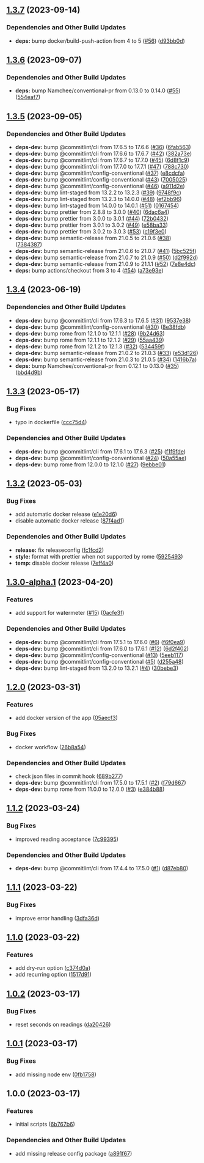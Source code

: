 ## [1.3.7](https://github.com/Th3S4mur41/hw2energyid/compare/v1.3.6...v1.3.7) (2023-09-14)


### Dependencies and Other Build Updates

* **deps:** bump docker/build-push-action from 4 to 5 ([#56](https://github.com/Th3S4mur41/hw2energyid/issues/56)) ([d93bb0d](https://github.com/Th3S4mur41/hw2energyid/commit/d93bb0dae610efe64570e7e0a4aabb77c04b64b0))

## [1.3.6](https://github.com/Th3S4mur41/hw2energyid/compare/v1.3.5...v1.3.6) (2023-09-07)


### Dependencies and Other Build Updates

* **deps:** bump Namchee/conventional-pr from 0.13.0 to 0.14.0 ([#55](https://github.com/Th3S4mur41/hw2energyid/issues/55)) ([554eaf7](https://github.com/Th3S4mur41/hw2energyid/commit/554eaf7a4ca505f693431e272725c4e54acf2430))

## [1.3.5](https://github.com/Th3S4mur41/hw2energyid/compare/v1.3.4...v1.3.5) (2023-09-05)


### Dependencies and Other Build Updates

* **deps-dev:** bump @commitlint/cli from 17.6.5 to 17.6.6 ([#36](https://github.com/Th3S4mur41/hw2energyid/issues/36)) ([6fab563](https://github.com/Th3S4mur41/hw2energyid/commit/6fab5637372d15bde68c22bfafdfa34186fe87c3))
* **deps-dev:** bump @commitlint/cli from 17.6.6 to 17.6.7 ([#42](https://github.com/Th3S4mur41/hw2energyid/issues/42)) ([382a73e](https://github.com/Th3S4mur41/hw2energyid/commit/382a73e939c2f12e49b0228a6055f2b9a4475de7))
* **deps-dev:** bump @commitlint/cli from 17.6.7 to 17.7.0 ([#45](https://github.com/Th3S4mur41/hw2energyid/issues/45)) ([6d8f1c9](https://github.com/Th3S4mur41/hw2energyid/commit/6d8f1c92b3a9603a1261290e228eb4f469de2db7))
* **deps-dev:** bump @commitlint/cli from 17.7.0 to 17.7.1 ([#47](https://github.com/Th3S4mur41/hw2energyid/issues/47)) ([788c730](https://github.com/Th3S4mur41/hw2energyid/commit/788c7308e0a1165c69d994bacd35460a541314e2))
* **deps-dev:** bump @commitlint/config-conventional ([#37](https://github.com/Th3S4mur41/hw2energyid/issues/37)) ([e8cdcfa](https://github.com/Th3S4mur41/hw2energyid/commit/e8cdcfafd0c19f7cafe5904cff1b4f50781ff3d9))
* **deps-dev:** bump @commitlint/config-conventional ([#43](https://github.com/Th3S4mur41/hw2energyid/issues/43)) ([7005025](https://github.com/Th3S4mur41/hw2energyid/commit/7005025c1724e05ae4dc04f328c3e8313fdd314c))
* **deps-dev:** bump @commitlint/config-conventional ([#46](https://github.com/Th3S4mur41/hw2energyid/issues/46)) ([a911d2e](https://github.com/Th3S4mur41/hw2energyid/commit/a911d2e3a80e2eb636a238c64eba12e8c0f50f77))
* **deps-dev:** bump lint-staged from 13.2.2 to 13.2.3 ([#39](https://github.com/Th3S4mur41/hw2energyid/issues/39)) ([9748f9c](https://github.com/Th3S4mur41/hw2energyid/commit/9748f9c0bf469049f72e9f9824210a8255fab6e8))
* **deps-dev:** bump lint-staged from 13.2.3 to 14.0.0 ([#48](https://github.com/Th3S4mur41/hw2energyid/issues/48)) ([ef2bb96](https://github.com/Th3S4mur41/hw2energyid/commit/ef2bb964b4fa00813d34488e42e1c826455a912d))
* **deps-dev:** bump lint-staged from 14.0.0 to 14.0.1 ([#51](https://github.com/Th3S4mur41/hw2energyid/issues/51)) ([0167454](https://github.com/Th3S4mur41/hw2energyid/commit/01674547822f14fc7237b23c06e4ce7003aaa678))
* **deps-dev:** bump prettier from 2.8.8 to 3.0.0 ([#40](https://github.com/Th3S4mur41/hw2energyid/issues/40)) ([6dac6a4](https://github.com/Th3S4mur41/hw2energyid/commit/6dac6a44bf15b6939ebecba8fc368e33156fd5b4))
* **deps-dev:** bump prettier from 3.0.0 to 3.0.1 ([#44](https://github.com/Th3S4mur41/hw2energyid/issues/44)) ([72b0432](https://github.com/Th3S4mur41/hw2energyid/commit/72b0432654d73837dda80b00429f2ff3032272d0))
* **deps-dev:** bump prettier from 3.0.1 to 3.0.2 ([#49](https://github.com/Th3S4mur41/hw2energyid/issues/49)) ([e58ba33](https://github.com/Th3S4mur41/hw2energyid/commit/e58ba3302d5d47fea125ae09beb036b737bbd267))
* **deps-dev:** bump prettier from 3.0.2 to 3.0.3 ([#53](https://github.com/Th3S4mur41/hw2energyid/issues/53)) ([c19f3e0](https://github.com/Th3S4mur41/hw2energyid/commit/c19f3e0ea14ad81fffd7a2d247539413623febdf))
* **deps-dev:** bump semantic-release from 21.0.5 to 21.0.6 ([#38](https://github.com/Th3S4mur41/hw2energyid/issues/38)) ([7384387](https://github.com/Th3S4mur41/hw2energyid/commit/73843875cf6134873253bfae17b82643f2d0f922))
* **deps-dev:** bump semantic-release from 21.0.6 to 21.0.7 ([#41](https://github.com/Th3S4mur41/hw2energyid/issues/41)) ([5bc525f](https://github.com/Th3S4mur41/hw2energyid/commit/5bc525f30b60dfb6951ce727c98d9be661c377c8))
* **deps-dev:** bump semantic-release from 21.0.7 to 21.0.9 ([#50](https://github.com/Th3S4mur41/hw2energyid/issues/50)) ([d2f992d](https://github.com/Th3S4mur41/hw2energyid/commit/d2f992d801951d0ff90d54eca62329ed8a4149a0))
* **deps-dev:** bump semantic-release from 21.0.9 to 21.1.1 ([#52](https://github.com/Th3S4mur41/hw2energyid/issues/52)) ([7e8e4dc](https://github.com/Th3S4mur41/hw2energyid/commit/7e8e4dc07afa2af7e75dbb2c4258e77e49702ea9))
* **deps:** bump actions/checkout from 3 to 4 ([#54](https://github.com/Th3S4mur41/hw2energyid/issues/54)) ([a73e93e](https://github.com/Th3S4mur41/hw2energyid/commit/a73e93eb908497340e9c3d0a1fb780571edbd44c))

## [1.3.4](https://github.com/Th3S4mur41/hw2energyid/compare/v1.3.3...v1.3.4) (2023-06-19)


### Dependencies and Other Build Updates

* **deps-dev:** bump @commitlint/cli from 17.6.3 to 17.6.5 ([#31](https://github.com/Th3S4mur41/hw2energyid/issues/31)) ([9537e38](https://github.com/Th3S4mur41/hw2energyid/commit/9537e38271e16e51c16c412968408a4ae55a234d))
* **deps-dev:** bump @commitlint/config-conventional ([#30](https://github.com/Th3S4mur41/hw2energyid/issues/30)) ([8e38fdb](https://github.com/Th3S4mur41/hw2energyid/commit/8e38fdb8ac8818ea9e8a98326411a8b18fbceb81))
* **deps-dev:** bump rome from 12.1.0 to 12.1.1 ([#28](https://github.com/Th3S4mur41/hw2energyid/issues/28)) ([9b24d63](https://github.com/Th3S4mur41/hw2energyid/commit/9b24d638eeceff846b0aef67815c6c2a505d6300))
* **deps-dev:** bump rome from 12.1.1 to 12.1.2 ([#29](https://github.com/Th3S4mur41/hw2energyid/issues/29)) ([55aa439](https://github.com/Th3S4mur41/hw2energyid/commit/55aa439bbbac525bd2260345549e6b4d608daddf))
* **deps-dev:** bump rome from 12.1.2 to 12.1.3 ([#32](https://github.com/Th3S4mur41/hw2energyid/issues/32)) ([534459f](https://github.com/Th3S4mur41/hw2energyid/commit/534459f95c2ffafa3d52b7f4045ff331f594b0bd))
* **deps-dev:** bump semantic-release from 21.0.2 to 21.0.3 ([#33](https://github.com/Th3S4mur41/hw2energyid/issues/33)) ([e53d126](https://github.com/Th3S4mur41/hw2energyid/commit/e53d126efa68786a13126cbabf403c3183c98579))
* **deps-dev:** bump semantic-release from 21.0.3 to 21.0.5 ([#34](https://github.com/Th3S4mur41/hw2energyid/issues/34)) ([1416b7a](https://github.com/Th3S4mur41/hw2energyid/commit/1416b7ab0efc1255933abb1a53d4be13e1df58dd))
* **deps:** bump Namchee/conventional-pr from 0.12.1 to 0.13.0 ([#35](https://github.com/Th3S4mur41/hw2energyid/issues/35)) ([bbd4d9b](https://github.com/Th3S4mur41/hw2energyid/commit/bbd4d9b2682e83f8ccc853685f6ffb60501058fe))

## [1.3.3](https://github.com/Th3S4mur41/hw2energyid/compare/v1.3.2...v1.3.3) (2023-05-17)


### Bug Fixes

* typo in dockerfile ([ccc75d4](https://github.com/Th3S4mur41/hw2energyid/commit/ccc75d4ea90bf1037d6259dacb8f07bf96157f8a))


### Dependencies and Other Build Updates

* **deps-dev:** bump @commitlint/cli from 17.6.1 to 17.6.3 ([#25](https://github.com/Th3S4mur41/hw2energyid/issues/25)) ([f1f9fde](https://github.com/Th3S4mur41/hw2energyid/commit/f1f9fdeb2b6b1c679e17403cb87aa287e7685dc6))
* **deps-dev:** bump @commitlint/config-conventional ([#24](https://github.com/Th3S4mur41/hw2energyid/issues/24)) ([50a55ae](https://github.com/Th3S4mur41/hw2energyid/commit/50a55ae58f647a2e0de369f04065844425c54ad0))
* **deps-dev:** bump rome from 12.0.0 to 12.1.0 ([#27](https://github.com/Th3S4mur41/hw2energyid/issues/27)) ([9ebbe01](https://github.com/Th3S4mur41/hw2energyid/commit/9ebbe01fd17da967fd8490816ce0c5397a26d19e))

## [1.3.2](https://github.com/Th3S4mur41/hw2energyid/compare/v1.3.1...v1.3.2) (2023-05-03)


### Bug Fixes

* add automatic docker release ([e1e20d6](https://github.com/Th3S4mur41/hw2energyid/commit/e1e20d6310618d6dbecbb1bd4bd27a7bab73226d))
* disable automatic docker release ([87f4ad1](https://github.com/Th3S4mur41/hw2energyid/commit/87f4ad1973e1213fcda1a2240173afc3a48aedac))


### Dependencies and Other Build Updates

* **release:** fix releaseconfig ([fc1fcd2](https://github.com/Th3S4mur41/hw2energyid/commit/fc1fcd2650d32adca4ffe8b3788a2585b76b4300))
* **style:** format with prettier when not supported by rome ([5925493](https://github.com/Th3S4mur41/hw2energyid/commit/5925493ce4b1456ce613f392bb9f7e960c4e5f7a))
* **temp:** disable docker release ([7eff4a0](https://github.com/Th3S4mur41/hw2energyid/commit/7eff4a0af35ce6b8cc4851e204949cc543e861f6))

## [1.3.0-alpha.1](https://github.com/Th3S4mur41/hw2energyid/compare/v1.2.0...v1.3.0-alpha.1) (2023-04-20)

### Features

- add support for watermeter ([#15](https://github.com/Th3S4mur41/hw2energyid/issues/15)) ([0acfe3f](https://github.com/Th3S4mur41/hw2energyid/commit/0acfe3ffe95c582d4e928e8b2f3f28eeb0cf73b4))

### Dependencies and Other Build Updates

- **deps-dev:** bump @commitlint/cli from 17.5.1 to 17.6.0 ([#6](https://github.com/Th3S4mur41/hw2energyid/issues/6)) ([f6f0ea9](https://github.com/Th3S4mur41/hw2energyid/commit/f6f0ea920166f360615e81b6bc6e2b6ab5d9a24a))
- **deps-dev:** bump @commitlint/cli from 17.6.0 to 17.6.1 ([#12](https://github.com/Th3S4mur41/hw2energyid/issues/12)) ([6d2f402](https://github.com/Th3S4mur41/hw2energyid/commit/6d2f4020850f5e82df6fe9ef4a72ea650b29f63f))
- **deps-dev:** bump @commitlint/config-conventional ([#13](https://github.com/Th3S4mur41/hw2energyid/issues/13)) ([5eeb117](https://github.com/Th3S4mur41/hw2energyid/commit/5eeb117459fedfec5bddfeca884da9aa1715c3de))
- **deps-dev:** bump @commitlint/config-conventional ([#5](https://github.com/Th3S4mur41/hw2energyid/issues/5)) ([d255a48](https://github.com/Th3S4mur41/hw2energyid/commit/d255a4884735c74693ece685178b23cc954032e2))
- **deps-dev:** bump lint-staged from 13.2.0 to 13.2.1 ([#4](https://github.com/Th3S4mur41/hw2energyid/issues/4)) ([30bebe3](https://github.com/Th3S4mur41/hw2energyid/commit/30bebe301dad190610bad41bd4de40f34cf674ea))

## [1.2.0](https://github.com/Th3S4mur41/hw2energyid/compare/v1.1.2...v1.2.0) (2023-03-31)

### Features

- add docker version of the app ([05aecf3](https://github.com/Th3S4mur41/hw2energyid/commit/05aecf38e67a4bb16c642ae8d72df9424ba77ef9))

### Bug Fixes

- docker workflow ([26b8a54](https://github.com/Th3S4mur41/hw2energyid/commit/26b8a54a28474da298bb6e942d82e9b03f6a8f99))

### Dependencies and Other Build Updates

- check json files in commit hook ([689b277](https://github.com/Th3S4mur41/hw2energyid/commit/689b277c304f5b9d7602ba96e3ce25c8b9ed6130))
- **deps-dev:** bump @commitlint/cli from 17.5.0 to 17.5.1 ([#2](https://github.com/Th3S4mur41/hw2energyid/issues/2)) ([f79d667](https://github.com/Th3S4mur41/hw2energyid/commit/f79d667d7f26c8ab69ec62e472642fd7c61924d9))
- **deps-dev:** bump rome from 11.0.0 to 12.0.0 ([#3](https://github.com/Th3S4mur41/hw2energyid/issues/3)) ([e384b88](https://github.com/Th3S4mur41/hw2energyid/commit/e384b887c53b9bddb31695bcaea490301b660b41))

## [1.1.2](https://github.com/Th3S4mur41/hw2energyid/compare/v1.1.1...v1.1.2) (2023-03-24)

### Bug Fixes

- improved reading acceptance ([7c99395](https://github.com/Th3S4mur41/hw2energyid/commit/7c9939500879311edd10dcc0c76b8967468dd21f))

### Dependencies and Other Build Updates

- **deps-dev:** bump @commitlint/cli from 17.4.4 to 17.5.0 ([#1](https://github.com/Th3S4mur41/hw2energyid/issues/1)) ([d87eb80](https://github.com/Th3S4mur41/hw2energyid/commit/d87eb805c513df1234056d21bdb53859d977c29a))

## [1.1.1](https://github.com/Th3S4mur41/hw2energyid/compare/v1.1.0...v1.1.1) (2023-03-22)

### Bug Fixes

- improve error handling ([3dfa36d](https://github.com/Th3S4mur41/hw2energyid/commit/3dfa36d9cd24e9cd26b6287ac6713888ad7b2f8d))

## [1.1.0](https://github.com/Th3S4mur41/hw2energyid/compare/v1.0.2...v1.1.0) (2023-03-22)

### Features

- add dry-run option ([c374d0a](https://github.com/Th3S4mur41/hw2energyid/commit/c374d0ac253561382dc971b3d4c27c7f5203ac8f))
- add recurring option ([1517d91](https://github.com/Th3S4mur41/hw2energyid/commit/1517d91e71485c8c0de140193e3c252a015076f2))

## [1.0.2](https://github.com/Th3S4mur41/hw2energyid/compare/v1.0.1...v1.0.2) (2023-03-17)

### Bug Fixes

- reset seconds on readings ([da20426](https://github.com/Th3S4mur41/hw2energyid/commit/da20426f48377cf5c1d3580188540281089c1d40))

## [1.0.1](https://github.com/Th3S4mur41/hw2energyid/compare/v1.0.0...v1.0.1) (2023-03-17)

### Bug Fixes

- add missing node env ([0fb1758](https://github.com/Th3S4mur41/hw2energyid/commit/0fb175829efbb35391eb47bc6cdb339db1730119))

## 1.0.0 (2023-03-17)

### Features

- initial scripts ([6b767b6](https://github.com/Th3S4mur41/hw2energyid/commit/6b767b644b370ec26cedd3bf0046591d3039c456))

### Dependencies and Other Build Updates

- add missing release config package ([a891f67](https://github.com/Th3S4mur41/hw2energyid/commit/a891f67637e28c0f31f0f58d774d113394952f16))
